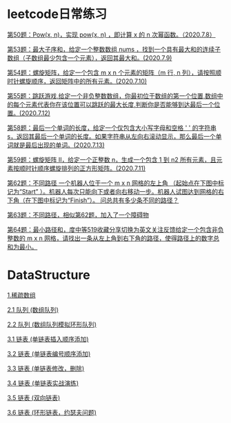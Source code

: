 # **leetcode日常练习**

[第50题：Pow(x, n)，实现 pow(x, n) ，即计算 x 的 n 次幂函数。（2020.7.8）](https://github.com/422314646/leetcode/blob/master/project/src/Solution50.java)

[第53题：最大子序和，给定一个整数数组 nums ，找到一个具有最大和的连续子数组（子数组最少包含一个元素），返回其最大和。(2020.7.9)](https://github.com/422314646/leetcode/blob/master/project/src/Solution53.java)

[第54题：螺旋矩阵，给定一个包含 m x n 个元素的矩阵（m 行, n 列），请按照顺时针螺旋顺序，返回矩阵中的所有元素。(2020.7.10)](https://github.com/422314646/leetcode/blob/master/project/src/Solution54.java)

[第55题：跳跃游戏,给定一个非负整数数组，你最初位于数组的第一个位置,数组中的每个元素代表你在该位置可以跳跃的最大长度,判断你是否能够到达最后一个位置。(2020.7.12)](https://github.com/422314646/leetcode/blob/master/project/src/Solution55.java)

[第58题：最后一个单词的长度，给定一个仅包含大小写字母和空格 ' ' 的字符串 s，返回其最后一个单词的长度。如果字符串从左向右滚动显示，那么最后一个单词就是最后出现的单词。(2020.7.13)](https://github.com/422314646/leetcode/blob/master/project/src/Solution58.java)

[第59题：螺旋矩阵 II，给定一个正整数 n，生成一个包含 1 到 n2 所有元素，且元素按顺时针顺序螺旋排列的正方形矩阵。(2020.7.11)](https://github.com/422314646/leetcode/blob/master/project/src/Solution59.java)

[第62题：不同路径 一个机器人位于一个 m x n 网格的左上角 （起始点在下图中标记为“Start” ）。机器人每次只能向下或者向右移动一步。机器人试图达到网格的右下角（在下图中标记为“Finish”）。
问总共有多少条不同的路径？](https://github.com/422314646/leetcode/blob/master/project/src/Solution62.java)

[第63题：不同路径，相似第62题，加入了一个障碍物](https://github.com/422314646/leetcode/blob/master/project/src/Solution63.java)

[第64题：最小路径和，度中等519收藏分享切换为英文关注反馈给定一个包含非负整数的 m x n 网格，请找出一条从左上角到右下角的路径，使得路径上的数字总和为最小。](https://github.com/422314646/leetcode/blob/master/project/src/Solution64.java)

# **DataStructure**
[1.稀疏数组](https://blog.csdn.net/weixin_45706249/article/details/107219990)

[2.1 队列 (数组队列)](https://blog.csdn.net/weixin_45706249/article/details/107239695)

[2.2 队列 (数组队列模拟环形队列)](https://blog.csdn.net/weixin_45706249/article/details/107245250)

[3.1 链表 (单链表插入顺序添加)](https://blog.csdn.net/weixin_45706249/article/details/107279756)

[3.2 链表 (单链表编号顺序添加)](https://blog.csdn.net/weixin_45706249/article/details/107291751)

[3.3 链表 (单链表修改，删除)](https://blog.csdn.net/weixin_45706249/article/details/107292362)

[3.4 链表 (单链表实战演练)](https://blog.csdn.net/weixin_45706249/article/details/107325952)

[3.5 链表 (双向链表)](https://blog.csdn.net/weixin_45706249/article/details/107330834)

[3.6 链表 (环形链表，约瑟夫问题)](https://blog.csdn.net/weixin_45706249/article/details/107352270)